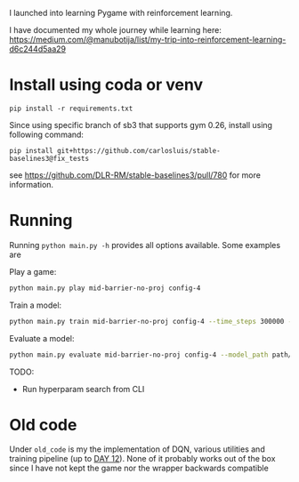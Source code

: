 
I launched into learning Pygame with reinforcement learning.

I have documented my whole journey while learning here:
https://medium.com/@manubotija/list/my-trip-into-reinforcement-learning-d6c244d5aa29 

# Install using coda or venv
`pip install -r requirements.txt`

Since using specific branch of sb3 that supports gym 0.26, install using following command:

`pip install git+https://github.com/carlosluis/stable-baselines3@fix_tests`

see https://github.com/DLR-RM/stable-baselines3/pull/780 for more information.


# Running

Running `python main.py -h` provides all options available. Some examples are

Play a game:

```bash
python main.py play mid-barrier-no-proj config-4
```

Train a model:

```bash
python main.py train mid-barrier-no-proj config-4 --time_steps 300000 --project_name TEST
```

Evaluate a model:

```bash
python main.py evaluate mid-barrier-no-proj config-4 --model_path path/to/best_model.zip --render
```

TODO: 
- Run hyperparam search from CLI



# Old code


Under `old_code` is my the implementation of DQN, various utilities and training pipeline (up to [DAY 12](https://medium.com/@manubotija/day-12-my-trip-to-reinforcement-learning-9564500a1379)). None of it probably works out of the box since I have not kept the game nor the wrapper backwards compatible 